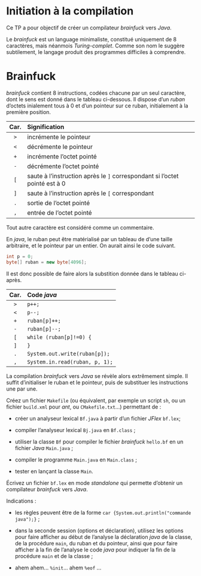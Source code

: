 Initiation à la compilation
===========================

Ce TP a pour objectif de créer un compilateur *brainfuck* vers *Java*.

Le *brainfuck* est un language minimaliste, constitué uniquement de 8
caractères, mais néanmois *Turing-complet*.
Comme son nom le suggère subtilement, le langage produit des programmes
difficiles à comprendre.


Brainfuck
=========

*brainfuck* contient 8 instructions, codées chacune par un seul caractère,
dont le sens est donné dans le tableau ci-dessous.
Il dispose d’un *ruban* d’octets inialement tous à 0 et d’un pointeur sur
ce ruban, initialement à la première position.

| Car. | Signification                                                          |
|:----:|:-----------------------------------------------------------------------|
| `>`  | incrémente le pointeur                                                 |
| `<`  | décrémente le pointeur                                                 |
| `+`  | incrémente l’octet pointé                                              |
| `-`  | décrémente l’octet pointé                                              |
| `[`  | saute à l’instruction après le `]` correspondant si l’octet pointé est à 0 |
| `]`  | saute à l’instruction après le `[` correspondant                           |
| `.`  | sortie de l’octet pointé                                               |
| `,`  | entrée de l’octet pointé                                               |

Tout autre caractère est considéré comme un commentaire.

En *java*, le ruban peut être matérialisé par un tableau de d’une taille arbitraire, et le pointeur par un entier. On aurait ainsi le code suivant.

```.java
int p = 0;
byte[] ruban = new byte[4096];
```

Il est donc possible de faire alors la substition donnée dans le
tableau ci-après.

| Car. | Code *java*                    |
|:----:|:-------------------------------|
| `>`  | `p++;`                         |
| `<`  | `p--;`                         |
| `+`  | `ruban[p]++;`                  |
| `-`  | `ruban[p]--;`                  |
| `[`  | `while (ruban[p]!=0) {`        |
| `]`  | `}`                            |
| `.`  | `System.out.write(ruban[p]);`  |
| `,`  | `System.in.read(ruban, p, 1);` |

La compilation *brainfuck* vers *Java* se révèle alors extrêmement simple.
Il suffit d’initialiser le ruban et le pointeur, puis de substituer les
instructions une par une.

Créez un fichier `Makefile` (ou équivalent, par exemple un script `sh`,
ou un fichier `build.xml` pour *ant*, ou `CMakefile.txt`…) permettant de :

-   créer un analyseur lexical `Bf.java` à partir d’un fichier *JFlex* `bf.lex`;

-   compiler l’analyseur lexical `Bj.java` en `Bf.class` ;

-   utiliser la classe `Bf` pour compiler le fichier *brainfuck* `hello.bf` en un fichier *Java* `Main.java` ;

-   compiler le programme `Main.java` en `Main.class` ;

-   tester en lançant la classe `Main`.

Écrivez un fichier `bf.lex` en mode *standalone* qui permette d’obtenir un compilateur *brainfuck* vers *Java*.

Indications :

-   les règles peuvent être de la forme `car {System.out.println("commande java");}` ;

-   dans la seconde session (options et déclaration), utilisez les options pour faire afficher au début de l’analyse la déclaration *java* de la classe, de la procédure `main`, du ruban et du pointeur, ainsi que pour faire afficher à la fin de l’analyse le code *java* pour indiquer la fin de la procédure `main` et de la classe ;

-   ahem ahem... `%init`... ahem `%eof` ...
